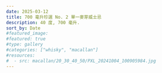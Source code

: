 ```yaml
---
date: 2025-03-12
title: 700 毫升珍選 No. 2 單一麥芽威士忌
description: 40 度, 700 毫升.
sort_by: Date
#featured_image: 
#featured: true
#type: gallery
#categories: ["whisky", "macallan"]
#resources:
#  - src: macallan/20_30_40_50/PXL_20241004_100905984.jpg
---
```

